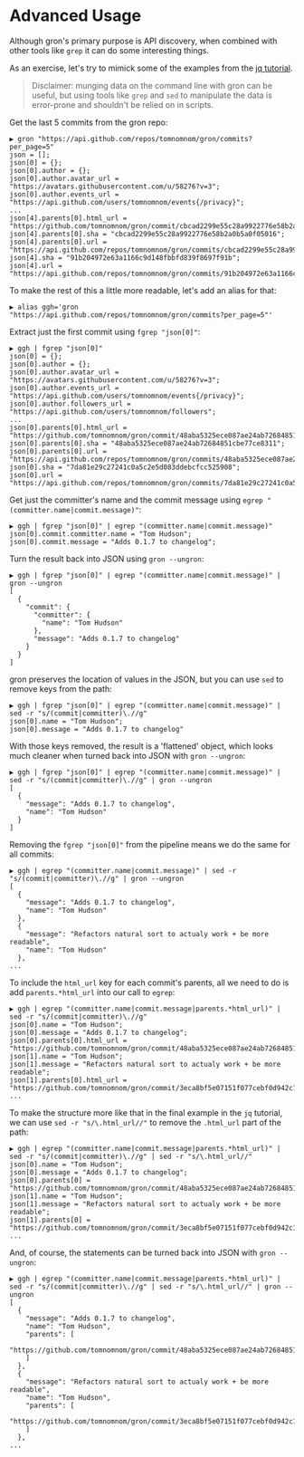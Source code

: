 # Advanced Usage

Although gron's primary purpose is API discovery, when combined with other tools like `grep` it can do some interesting things.

As an exercise, let's try to mimick some of the examples from the [jq tutorial](https://stedolan.github.io/jq/tutorial/).

> Disclaimer: munging data on the command line with gron can be useful, but using tools like `grep` and `sed` to manipulate the
> data is error-prone and shouldn't be relied on in scripts.

Get the last 5 commits from the gron repo:
```
▶ gron "https://api.github.com/repos/tomnomnom/gron/commits?per_page=5"
json = [];
json[0] = {};
json[0].author = {};
json[0].author.avatar_url = "https://avatars.githubusercontent.com/u/58276?v=3";
json[0].author.events_url = "https://api.github.com/users/tomnomnom/events{/privacy}";
...
json[4].parents[0].html_url = "https://github.com/tomnomnom/gron/commit/cbcad2299e55c28a9922776e58b2a0b5a0f05016";
json[4].parents[0].sha = "cbcad2299e55c28a9922776e58b2a0b5a0f05016";
json[4].parents[0].url = "https://api.github.com/repos/tomnomnom/gron/commits/cbcad2299e55c28a9922776e58b2a0b5a0f05016";
json[4].sha = "91b204972e63a1166c9d148fbbfd839f8697f91b";
json[4].url = "https://api.github.com/repos/tomnomnom/gron/commits/91b204972e63a1166c9d148fbbfd839f8697f91b";
```

To make the rest of this a little more readable, let's add an alias for that:

```
▶ alias ggh='gron "https://api.github.com/repos/tomnomnom/gron/commits?per_page=5"'
```

Extract just the first commit using `fgrep "json[0]"`:
```
▶ ggh | fgrep "json[0]"
json[0] = {};
json[0].author = {};
json[0].author.avatar_url = "https://avatars.githubusercontent.com/u/58276?v=3";
json[0].author.events_url = "https://api.github.com/users/tomnomnom/events{/privacy}";
json[0].author.followers_url = "https://api.github.com/users/tomnomnom/followers";
...
json[0].parents[0].html_url = "https://github.com/tomnomnom/gron/commit/48aba5325ece087ae24ab72684851cbe77ce8311";
json[0].parents[0].sha = "48aba5325ece087ae24ab72684851cbe77ce8311";
json[0].parents[0].url = "https://api.github.com/repos/tomnomnom/gron/commits/48aba5325ece087ae24ab72684851cbe77ce8311";
json[0].sha = "7da81e29c27241c0a5c2e5d083ddebcfcc525908";
json[0].url = "https://api.github.com/repos/tomnomnom/gron/commits/7da81e29c27241c0a5c2e5d083ddebcfcc525908";
```

Get just the committer's name and the commit message using `egrep "(committer.name|commit.message)"`:
```
▶ ggh | fgrep "json[0]" | egrep "(committer.name|commit.message)"
json[0].commit.committer.name = "Tom Hudson";
json[0].commit.message = "Adds 0.1.7 to changelog";
```

Turn the result back into JSON using `gron --ungron`:
```
▶ ggh | fgrep "json[0]" | egrep "(committer.name|commit.message)" | gron --ungron
[
  {
    "commit": {
      "committer": {
        "name": "Tom Hudson"
      },
      "message": "Adds 0.1.7 to changelog"
    }
  }
]
```

gron preserves the location of values in the JSON, but you can use `sed` to remove keys from the path:
```
▶ ggh | fgrep "json[0]" | egrep "(committer.name|commit.message)" | sed -r "s/(commit|committer)\.//g"
json[0].name = "Tom Hudson";
json[0].message = "Adds 0.1.7 to changelog"

```

With those keys removed, the result is a 'flattened' object, which looks much cleaner when turned
back into JSON with `gron --ungron`:

```
▶ ggh | fgrep "json[0]" | egrep "(committer.name|commit.message)" | sed -r "s/(commit|committer)\.//g" | gron --ungron
[
  {
    "message": "Adds 0.1.7 to changelog",
    "name": "Tom Hudson"
  }
]
```

Removing the `fgrep "json[0]"` from the pipeline means we do the same for all commits:
```
▶ ggh | egrep "(committer.name|commit.message)" | sed -r "s/(commit|committer)\.//g" | gron --ungron
[
  {
    "message": "Adds 0.1.7 to changelog",
    "name": "Tom Hudson"
  },
  {
    "message": "Refactors natural sort to actualy work + be more readable",
    "name": "Tom Hudson"
  },
...
```

To include the `html_url` key for each commit's parents, all we need to do is add `parents.*html_url` into our call to `egrep`:
```
▶ ggh | egrep "(committer.name|commit.message|parents.*html_url)" | sed -r "s/(commit|committer)\.//g"
json[0].name = "Tom Hudson";
json[0].message = "Adds 0.1.7 to changelog";
json[0].parents[0].html_url = "https://github.com/tomnomnom/gron/commit/48aba5325ece087ae24ab72684851cbe77ce8311";
json[1].name = "Tom Hudson";
json[1].message = "Refactors natural sort to actualy work + be more readable";
json[1].parents[0].html_url = "https://github.com/tomnomnom/gron/commit/3eca8bf5e07151f077cebf0d942c1fa8bc51e8f2";
...
```

To make the structure more like that in the final example in the `jq` tutorial, we can use `sed -r "s/\.html_url//"` to remove the `.html_url` part of the path:
```
▶ ggh | egrep "(committer.name|commit.message|parents.*html_url)" | sed -r "s/(commit|committer)\.//g" | sed -r "s/\.html_url//"
json[0].name = "Tom Hudson";
json[0].message = "Adds 0.1.7 to changelog";
json[0].parents[0] = "https://github.com/tomnomnom/gron/commit/48aba5325ece087ae24ab72684851cbe77ce8311";
json[1].name = "Tom Hudson";
json[1].message = "Refactors natural sort to actualy work + be more readable";
json[1].parents[0] = "https://github.com/tomnomnom/gron/commit/3eca8bf5e07151f077cebf0d942c1fa8bc51e8f2";
...
```

And, of course, the statements can be turned back into JSON with `gron --ungron`:
```
▶ ggh | egrep "(committer.name|commit.message|parents.*html_url)" | sed -r "s/(commit|committer)\.//g" | sed -r "s/\.html_url//" | gron --ungron
[
  {
    "message": "Adds 0.1.7 to changelog",
    "name": "Tom Hudson",
    "parents": [
      "https://github.com/tomnomnom/gron/commit/48aba5325ece087ae24ab72684851cbe77ce8311"
    ]
  },
  {
    "message": "Refactors natural sort to actualy work + be more readable",
    "name": "Tom Hudson",
    "parents": [
      "https://github.com/tomnomnom/gron/commit/3eca8bf5e07151f077cebf0d942c1fa8bc51e8f2"
    ]
  },
...
```
